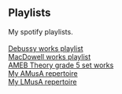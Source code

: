 ## Playlists
My spotify playlists.<br><br>
<a href="https://open.spotify.com/playlist/6CSSQ0y6Oqblv7pvYFiX0n?si=c2cb531b186b44ee">Debussy works playlist</a>  
<a href="https://open.spotify.com/playlist/3RsiIrl8mQn4IOgUeryupH?si=0d44aeb4a3af4163">MacDowell works playlist</a>  
<a href="https://open.spotify.com/playlist/3ga6CeDZ401WJAPbxapY3b?si=05087416d55342a4">AMEB Theory grade 5 set works</a>  
<a href="https://open.spotify.com/playlist/6kzmMXcoWcwbDyOv2LvxU6?si=5841688fb0794fc9">My AMusA repertoire</a>  
<a href="https://open.spotify.com/playlist/7zZCk3saZYwoE5LGdDrEnj?si=2f08387c060d4951">My LMusA repertoire</a>

